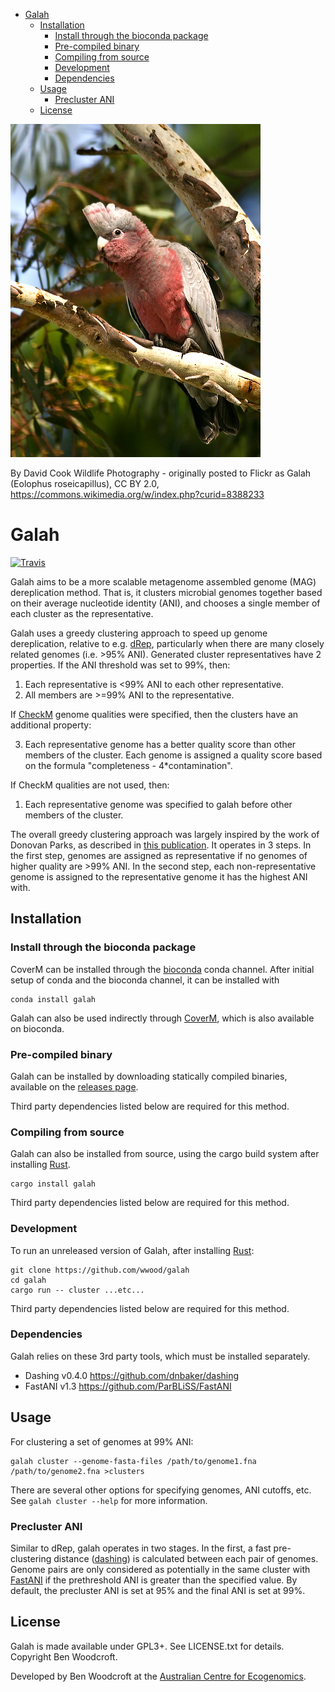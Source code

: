 - [Galah](#galah)
  - [Installation](#installation)
    - [Install through the bioconda package](#install-through-the-bioconda-package)
    - [Pre-compiled binary](#pre-compiled-binary)
    - [Compiling from source](#compiling-from-source)
    - [Development](#development)
    - [Dependencies](#dependencies)
  - [Usage](#usage)
    - [Precluster ANI](#precluster-ani)
  - [License](#license)

![Galah image][galah]

By David Cook Wildlife Photography - originally posted to Flickr as Galah (Eolophus roseicapillus), CC BY 2.0, https://commons.wikimedia.org/w/index.php?curid=8388233

# Galah

[![Travis](https://img.shields.io/travis/wwood/galah.svg?style=flat-square)](https://travis-ci.org/wwood/galah)

Galah aims to be a more scalable metagenome assembled genome (MAG) dereplication
method. That is, it clusters microbial genomes together based on their average
nucleotide identity (ANI), and chooses a single member of each cluster as the
representative.

Galah uses a greedy clustering approach to speed up genome dereplication,
relative to e.g. [dRep](https://drep.readthedocs.io/), particularly when there
are many closely related genomes (i.e. >95% ANI). Generated cluster
representatives have 2 properties. If the ANI threshold was set to 99%, then:

1. Each representative is <99% ANI to each other representative.
2. All members are >=99% ANI to the representative.

If [CheckM](https://ecogenomics.github.io/CheckM/) genome qualities were
specified, then the clusters have an additional property:

3. Each representative genome has a better quality score than other members of
   the cluster. Each genome is assigned a quality score based on the formula
   "completeness - 4*contamination".

If CheckM qualities are not used, then:

1. Each representative genome was specified to galah before other members of the
   cluster.

The overall greedy clustering approach was largely inspired by the work of
Donovan Parks, as described in [this
publication](https://www.biorxiv.org/content/10.1101/771964v2.abstract). It
operates in 3 steps. In the first step, genomes are assigned as representative
if no genomes of higher quality are >99% ANI. In the second step, each
non-representative genome is assigned to the representative genome it has the
highest ANI with.

## Installation

### Install through the bioconda package

CoverM can be installed through the [bioconda](https://bioconda.github.io/user/install.html) conda channel. After initial setup of conda and the bioconda channel, it can be installed with

```
conda install galah
```
Galah can also be used indirectly through
[CoverM](https://github.com/wwood/CoverM), which is also available on bioconda.

### Pre-compiled binary

Galah can be installed by downloading statically compiled binaries, available on
the [releases page](https://github.com/wwood/Galah/releases).

Third party dependencies listed below are required for this method.

### Compiling from source

Galah can also be installed from source, using the cargo build system after
installing [Rust](https://www.rust-lang.org/).

```
cargo install galah
```
Third party dependencies listed below are required for this method.

### Development

To run an unreleased version of Galah, after installing
[Rust](https://www.rust-lang.org/):

```
git clone https://github.com/wwood/galah
cd galah
cargo run -- cluster ...etc...
```
Third party dependencies listed below are required for this method.

### Dependencies

Galah relies on these 3rd party tools, which must be installed separately.

* Dashing v0.4.0 https://github.com/dnbaker/dashing
* FastANI v1.3 https://github.com/ParBLiSS/FastANI

## Usage
For clustering a set of genomes at 99% ANI:
```
galah cluster --genome-fasta-files /path/to/genome1.fna /path/to/genome2.fna >clusters
```
There are several other options for specifying genomes, ANI cutoffs, etc. See
`galah cluster --help` for more information.

### Precluster ANI
Similar to dRep, galah operates in two stages. In the first, a fast
pre-clustering distance ([dashing](https://github.com/dnbaker/dashing)) is
calculated between each pair of genomes. Genome pairs are only considered as
potentially in the same cluster with
[FastANI](https://github.com/ParBLiSS/FastANI) if the prethreshold ANI is
greater than the specified value. By default, the precluster ANI is set at 95%
and the final ANI is set at 99%.

## License

Galah is made available under GPL3+. See LICENSE.txt for details. Copyright Ben
Woodcroft.

Developed by Ben Woodcroft at the [Australian Centre for Ecogenomics](http://ecogenomic.org).

[galah]: Eolophus_roseicapilla_-Wamboin,_NSW,_Australia_-juvenile-8.smaller.jpg